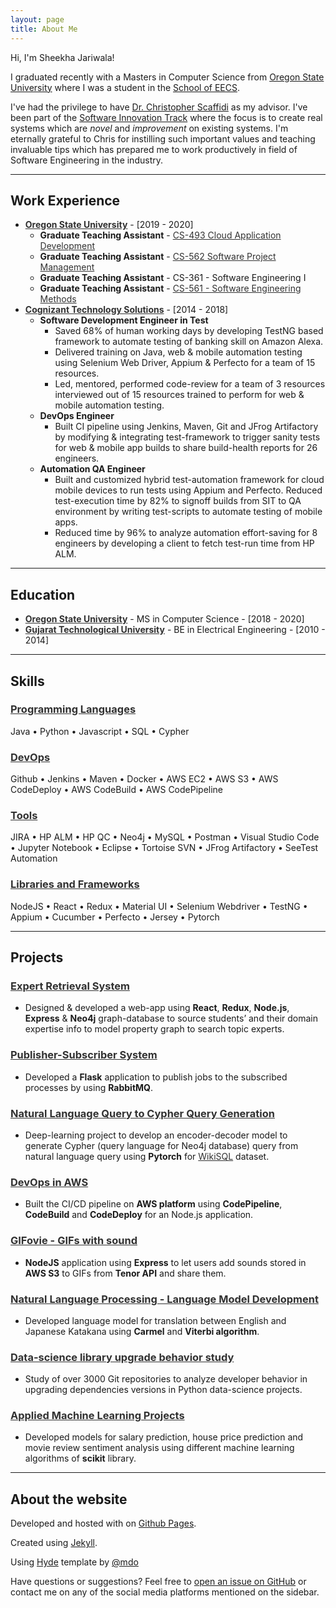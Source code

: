 ```yaml
---
layout: page
title: About Me
---
```


Hi, I'm Sheekha Jariwala! 

I graduated recently with a Masters in Computer Science from [Oregon State University](https://oregonstate.edu/ "Home page of Oregon State University") where I was a student in the [School of EECS](https://eecs.oregonstate.edu/ "Home page of School of EECS at Oregon State University"). 

I've had the privilege to have [Dr. Christopher Scaffidi](https://eecs.oregonstate.edu/people/scaffidi-christopher) as my advisor. I've been part of the [Software Innovation Track](https://eecs.oregonstate.edu/future-students/graduate/ms-cs-innovation) where the focus is to create real systems which are *novel* and *improvement* on existing systems. I'm eternally grateful to Chris for instilling such important values and teaching invaluable tips which has prepared me to work productively in field of Software Engineering in the industry. 

---

## Work Experience
* <a href="https://oregonstate.edu/" title="Home page of Oregon State University" style="text-decoration:underline;color:#313131;font-weight:bold" target="_blank">Oregon State University</a> - [2019 - 2020]
  - **Graduate Teaching Assistant** - <a href="https://canvas.oregonstate.edu/courses/1764544/assignments/syllabus" title="Home page for CS-493" style="text-decoration:underline;color:#313131" target="_blank">CS-493 Cloud Application Development</a>
  - **Graduate Teaching Assistant** - <a href="http://web.engr.oregonstate.edu/~scaffidc/courses/cs562/index.shtml" title="Home page for CS-562" style="text-decoration:underline;color:#313131" target="_blank">CS-562 Software Project Management</a>
  - **Graduate Teaching Assistant** - CS-361 - Software Engineering I
  - **Graduate Teaching Assistant** - <a href="http://web.engr.oregonstate.edu/~scaffidc/courses/cs561/index.shtml" title="Home page for CS-561" style="text-decoration:underline;color:#313131" target="_blank">CS-561 - Software Engineering Methods</a>
* <a href="https://www.cognizant.com/" title="Home page of Cognizant Technology Solutions" style="text-decoration:underline;color:#313131;font-weight:bold" target="_blank">Cognizant Technology Solutions</a> - [2014 - 2018]
  - **Software Development Engineer in Test**
    + Saved 68% of human working days by developing TestNG based framework to automate testing of banking skill on Amazon Alexa. 
    + Delivered training on Java, web & mobile automation testing using Selenium Web Driver, Appium & Perfecto for a team of 15 resources. 
    + Led, mentored, performed code-review for a team of 3 resources interviewed out of 15 resources trained to perform for web & mobile automation testing.
  - **DevOps Engineer**
    + Built CI pipeline using Jenkins, Maven, Git and JFrog Artifactory by modifying & integrating test-framework to trigger sanity tests for web & mobile app builds to share build-health reports for 26 engineers. 
  - **Automation QA Engineer**
    + Built and customized hybrid test-automation framework for cloud mobile devices to run tests using Appium and Perfecto. Reduced test-execution time by 82% to signoff builds from SIT to QA environment by writing test-scripts to automate testing of mobile apps. 
    + Reduced time by 96% to analyze automation effort-saving for 8 engineers by developing a client to fetch test-run time from HP ALM.

---

## Education
* <span style="text-decoration:underline;color:#313131;font-weight:bold">Oregon State University</span> - MS in Computer Science - [2018 - 2020]
* <span style="text-decoration:underline;color:#313131;font-weight:bold">Gujarat Technological University</span> - BE in Electrical Engineering - [2010 - 2014]

---

## Skills
### <span style="text-decoration:underline;color:#313131;font-weight:bold">Programming Languages</span>
Java • Python • Javascript • SQL • Cypher
### <span style="text-decoration:underline;color:#313131;font-weight:bold">DevOps</span>
Github • Jenkins • Maven • Docker • AWS EC2 • AWS S3 • AWS CodeDeploy • AWS CodeBuild • AWS CodePipeline
### <span style="text-decoration:underline;color:#313131;font-weight:bold">Tools</span>
JIRA • HP ALM • HP QC • Neo4j • MySQL • Postman • Visual Studio Code • Jupyter Notebook • Eclipse • Tortoise SVN • JFrog Artifactory • SeeTest Automation 
### <span style="text-decoration:underline;color:#313131;font-weight:bold">Libraries and Frameworks</span>
NodeJS • React • Redux • Material UI • Selenium Webdriver • TestNG • Appium • Cucumber • Perfecto • Jersey • Pytorch

---

## Projects
### <a title="View code on Github" target="_blank" style="text-decoration:underline;color:#313131"> Expert Retrieval System </a>
* Designed & developed a web-app using **React**, **Redux**, **Node.js**, **Express** & **Neo4j** graph-database to source students’ and their domain expertise info to model property graph to search topic experts. 

### <a href="https://github.com/SheekhaJ/rabbitmq-sample" title="View code on Github" target="_blank" style="text-decoration:underline;color:#313131">Publisher-Subscriber System</a>
* Developed a **Flask** application to publish jobs to the subscribed processes by using **RabbitMQ**.

### <a href="https://github.com/SheekhaJ/CS535_final_project" title="View on Github" target="_blank" style="text-decoration:underline;color:#313131"> Natural Language Query to Cypher Query Generation </a>
* Deep-learning project to develop an encoder-decoder model to generate Cypher (query language for Neo4j database) query from natural language query using **Pytorch** for <a href="https://github.com/salesforce/WikiSQL" style="text-decoration:underline;color:#313131">WikiSQL</a> dataset. 

### <a title="View code on Github" target="_blank" style="text-decoration:underline;color:#313131"> DevOps in AWS </a>
* Built the CI/CD pipeline on **AWS platform** using **CodePipeline**, **CodeBuild** and **CodeDeploy** for an Node.js application. 

### <a href="https://github.com/SheekhaJ/Gifovie" title="View on Github" target="_blank" style="text-decoration:underline;color:#313131">  GIFovie - GIFs with sound </a>
* **NodeJS** application using **Express** to let users add sounds stored in **AWS S3** to GIFs from **Tenor API** and share them.

### <a href="https://github.com/SheekhaJ/CS-539-NaturalLanguageProcessing" title="View on Github" target="_blank" style="text-decoration:underline;color:#313131"> Natural Language Processing - Language Model Development </a>
* Developed language model for translation between English and Japanese Katakana using **Carmel** and **Viterbi algorithm**.

### <a title="View code on Github" target="_blank" style="text-decoration:underline;color:#313131"> Data-science library upgrade behavior study </a>
* Study of over 3000 Git repositories to analyze developer behavior in upgrading dependencies versions in Python data-science projects.

### <a href="https://github.com/SheekhaJ/CS519AppliedMachineLearning" title="View on Github"  target="_blank" style="text-decoration:underline;color:#313131">  Applied Machine Learning Projects </a>
* Developed models for salary prediction, house price prediction and movie review sentiment analysis using different machine learning algorithms of **scikit** library.

---

## About the website
Developed and hosted with <i class="fas fa-heart"></i> on [Github Pages](https://pages.github.com/). 

Created using [Jekyll](http://jekyllrb.com/). 

Using [Hyde](http://hyde.getpoole.com/) template by [@mdo](https://twitter.com/mdo)

Have questions or suggestions? Feel free to [open an issue on GitHub](https://github.com/SheekhaJ.github.io/issues/new) or contact me on any of the social media platforms mentioned on the sidebar.

<!-- <a class="twitter-timeline" data-width="480" data-height="640" data-theme="dark" href="https://twitter.com/ShikhaJariwla?ref_src=twsrc%5Etfw">Tweets by ShikhaJariwla</a> <script async src="https://platform.twitter.com/widgets.js" charset="utf-8"></script> -->
